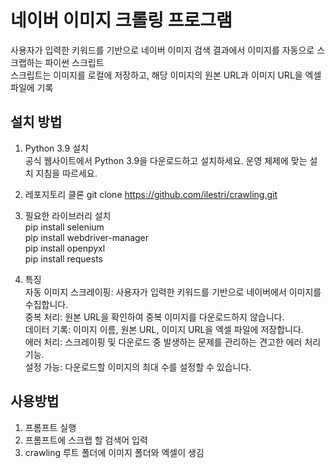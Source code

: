 # 네이버 이미지 크롤링 프로그램

사용자가 입력한 키워드를 기반으로 네이버 이미지 검색 결과에서 이미지를 자동으로 스크랩하는 파이썬 스크립트  
스크립트는 이미지를 로컬에 저장하고, 해당 이미지의 원본 URL과 이미지 URL을 엑셀 파일에 기록

## 설치 방법
1. Python 3.9 설치  
공식 웹사이트에서 Python 3.9을 다운로드하고 설치하세요. 운영 체제에 맞는 설치 지침을 따르세요.


2. 레포지토리 클론
git clone https://github.com/ilestri/crawling.git


3. 필요한 라이브러리 설치  
   pip install selenium  
   pip install webdriver-manager  
   pip install openpyxl  
   pip install requests  


4. 특징  
   자동 이미지 스크레이핑: 사용자가 입력한 키워드를 기반으로 네이버에서 이미지를 수집합니다.  
   중복 처리: 원본 URL을 확인하여 중복 이미지를 다운로드하지 않습니다.  
   데이터 기록: 이미지 이름, 원본 URL, 이미지 URL을 엑셀 파일에 저장합니다.  
   에러 처리: 스크레이핑 및 다운로드 중 발생하는 문제를 관리하는 견고한 에러 처리 기능.  
   설정 가능: 다운로드할 이미지의 최대 수를 설정할 수 있습니다.

## 사용방법
1. 프롬프트 실행
2. 프롬프트에 스크랩 할 검색어 입력
3. crawling 루트 폴더에 이미지 폴더와 엑셀이 생김